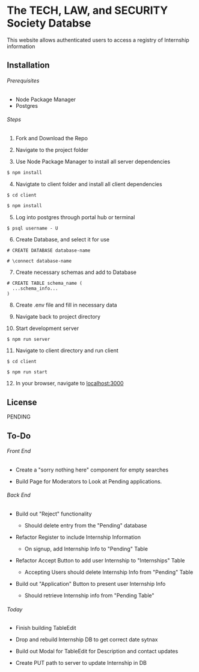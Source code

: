 # The TECH, LAW, and SECURITY Society Databse

This website allows authenticated users to access a registry of Internship information

## Installation

###### Prerequisites

- Node Package Manager
- Postgres

###### Steps

1. Fork and Download the Repo

2. Navigate to the project folder

3. Use Node Package Manager to install all server dependencies

```bash
$ npm install
```

4. Navigtate to client folder and install all client dependencies

```bash
$ cd client
```

```bash
$ npm install
```

5. Log into postgres through portal hub or terminal

```
$ psql username - U
```

6. Create Database, and select it for use

```
# CREATE DATABASE database-name
```

```
# \connect database-name
```

7. Create necessary schemas and add to Database

```
# CREATE TABLE schema_name (
  ...schema_info...
)
```

8. Create .env file and fill in necessary data

9. Navigate back to project directory

10. Start development server

```
$ npm run server
```

11. Navigate to client directory and run client

```
$ cd client
```

```
$ npm run start
```

12. In your browser, navigate to [localhost:3000](http://localhost:3000/)

## License

PENDING

## To-Do

###### Front End

- Create a "sorry nothing here" component for empty searches

- Build Page for Moderators to Look at Pending applications.

###### Back End

- Build out "Reject" functionality

  - Should delete entry from the "Pending" database

- Refactor Register to include Internship Information

  - On signup, add Internship Info to "Pending" Table

- Refactor Accept Button to add user Internship to "Internships" Table

  - Accepting Users should delete Internship Info from "Pending" Table

- Build out "Application" Button to present user Internship Info

  - Should retrieve Internship info from "Pending Table"

###### Today

- Finish building TableEdit

- Drop and rebuild Internship DB to get correct date sytnax

- Build out Modal for TableEdit for Description and contact updates

- Create PUT path to server to update Internship in DB
